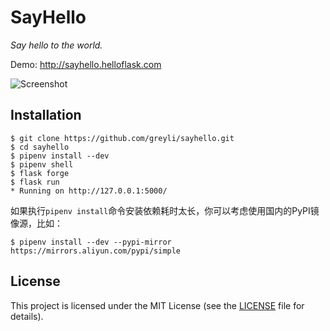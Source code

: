 # SayHello

*Say hello to the world.*

Demo: http://sayhello.helloflask.com

![Screenshot](http://helloflask.com/screenshots/sayhello.png)

## Installation

```
$ git clone https://github.com/greyli/sayhello.git
$ cd sayhello
$ pipenv install --dev
$ pipenv shell
$ flask forge
$ flask run
* Running on http://127.0.0.1:5000/
```

如果执行`pipenv install`命令安装依赖耗时太长，你可以考虑使用国内的PyPI镜像源，比如：
```
$ pipenv install --dev --pypi-mirror https://mirrors.aliyun.com/pypi/simple
```

## License

This project is licensed under the MIT License (see the
[LICENSE](LICENSE) file for details).
